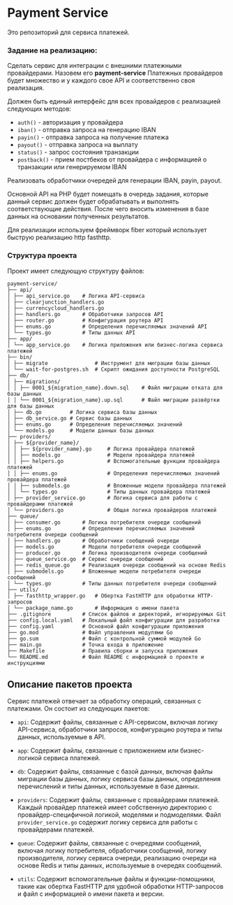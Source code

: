 # Payment Service

Это репозиторий для сервиса платежей.

### Задание на реализацию:
Сделать сервис для интеграции с внешними платежными провайдерами.
Назовем его **payment-service**
Платежных провайдеров будет множество и у каждого свое API и соответственно своя реализация.

Должен быть единый интерфейс для всех провайдеров с реализацией следующих методов:

* `auth()` - авторизация у провайдера
* `iban()`  - отправка запроса на генерацию IBAN
* `payin()` - отправка запроса на получение платежа
* `payout()` - отправка запроса на выплату
* `status()` - запрос состояния транзакции
* `postback()` - прием постбеков от провайдера с информацией о транзакции или генерируемом IBAN

Реализовать обработчики очередей для генерации IBAN, payin, payout.

Основной API на PHP будет помещать в очередь задания, которые данный сервис должен будет обрабатывать
и выполнять соответствующие действия. После чего вносить изменения в базе данных на основании полученных результатов.

Для реализации используем фреймворк fiber который использует быструю реализацию http fasthttp.

### Структура проекта

Проект имеет следующую структуру файлов:
```
payment-service/
├── api/
│ ├── api_service.go    # Логика API-сервиса
│ ├── clearjunction_handlers.go
│ ├── currencycloud_handlers.go
│ ├── handlers.go       # Обработчики запросов API
│ ├── router.go         # Конфигурация роутера API
│ ├── enums.go          # Определения перечисляемых значений API
│ └── types.go          # Типы данных API
├── app/
│ └── app_service.go    # Логика приложения или бизнес-логика сервиса платежей
├── bin/
│ ├── migrate               # Инструмент для миграции базы данных
│ └── wait-for-postgres.sh  # Скрипт ожидания доступности PostgreSQL
├── db/
│ ├── migrations/
│ │ ├── 0001_${migration_name}.down.sql    # Файл миграции отката для базы данных
│ │ └── 0001_${migration_name}.up.sql      # Файл миграции развёртки для базы данных
│ ├── db.go         # Логика сервиса базы данных
│ ├── db_service.go # Сервис базы данных
│ ├── enums.go      # Определения перечисляемых значений
│ └── models.go     # Модели данных базы данных
├── providers/
│ ├── ${provider_name}/
│ │ ├── ${provider_name}.go     # Логика провайдера платежей
│ │ ├── models.go               # Модели провайдера платежей
│ │ ├── helpers.go              # Вспомогательные функции провайдера платежей
│ │ ├── enums.go                # Определения перечисляемых значений провайдера платежей
│ │ ├── submodels.go            # Вложенные модели провайдера платежей
│ │ └── types.go                # Типы данных провайдера платежей
│ ├── provider_service.go       # Логика сервиса для работы с провайдерами платежей
│ └── providers.go              # Общая логика провайдеров платежей
├── queue/
│ ├── consumer.go       # Логика потребителя очереди сообщений
│ ├── enums.go          # Определения перечисляемых значений потребителя очереди сообщений
│ ├── handlers.go       # Обработчики сообщений очереди
│ ├── models.go         # Модели потребителя очереди сообщений
│ ├── producer.go       # Логика производителя очереди сообщений
│ ├── queue_service.go  # Сервис очереди сообщений
│ ├── redis_queue.go    # Реализация очереди сообщений на основе Redis
│ ├── submodels.go      # Вложенные модели потребителя очереди сообщений
│ └── types.go          # Типы данных потребителя очереди сообщений
├── utils/
│ ├── fasthttp_wrapper.go   # Обертка FastHTTP для обработки HTTP-запросов
│ └── package_name.go       # Информация о имени пакета
├── .gitignore          # Список файлов и директорий, игнорируемых Git
├── config.local.yaml   # Локальный файл конфигурации для разработки
├── config.yaml         # Основной файл конфигурации приложения
├── go.mod              # Файл управления модулями Go
├── go.sum              # Файл с контрольной суммой модулей Go
├── main.go             # Точка входа в приложение
├── Makefile            # Правила сборки и запуска приложения
└── README.md           # Файл README с информацией о проекте и инструкциями
```
## Описание пакетов проекта

Сервис платежей отвечает за обработку операций, связанных с платежами. Он состоит из следующих пакетов:

- `api`: Содержит файлы, связанные с API-сервисом, включая логику API-сервиса, обработчики запросов, конфигурацию роутера и типы данных, используемые в API.

- `app`: Содержит файлы, связанные с приложением или бизнес-логикой сервиса платежей.

- `db`: Содержит файлы, связанные с базой данных, включая файлы миграции базы данных, логику сервиса базы данных, определения перечислений и типы данных, используемые в базе данных.

- `providers`: Содержит файлы, связанные с провайдерами платежей. Каждый провайдер платежей имеет собственную директорию с провайдер-специфичной логикой, моделями и подмоделями. Файл `provider_service.go` содержит логику сервиса для работы с провайдерами платежей.

- `queue`: Содержит файлы, связанные с очередями сообщений, включая логику потребителя, обработчики сообщений, логику производителя, логику сервиса очереди, реализацию очереди на основе Redis и типы данных, используемые в очередях сообщений.

- `utils`: Содержит вспомогательные файлы и функции-помощники, такие как обертка FastHTTP для удобной обработки HTTP-запросов и файл с информацией о имени пакета и версии.
